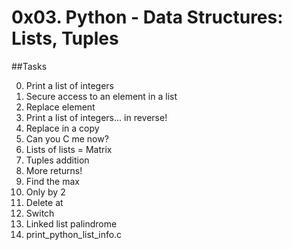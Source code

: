 # 0x03. Python - Data Structures: Lists, Tuples

##Tasks

0. Print a list of integers
1. Secure access to an element in a list
2. Replace element
3. Print a list of integers... in reverse!
4. Replace in a copy
5. Can you C me now?
6. Lists of lists = Matrix
7. Tuples addition
8. More returns!
9. Find the max
10. Only by 2
11. Delete at
12. Switch
13. Linked list palindrome
14. print_python_list_info.c
